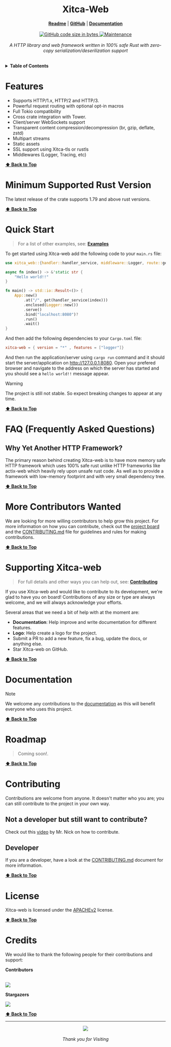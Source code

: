 <h1 align="center">Xitca-Web</h1>
<p align="center">
  <b align="center"><a href="README.md">Readme</a></b> |
  <b><a href="https://github.com/HFQR/xitca-web">GitHub</a></b> |
  <b><a href="https://docs.rs/xitca-web/latest/xitca_web/">Documentation</a></b>
  <br /><br />
  <a href="#">
    <img
      alt="GitHub code size in bytes"
      src="https://img.shields.io/github/languages/code-size/HFQR/xitca-web?style=flat-square"
    />
  </a>
  <a href=""
    ><img
      alt="Maintenance"
      src="https://img.shields.io/maintenance/yes/2024?style=flat-square"
    />
  </a>
  <br />
  <br />
  <i>
    A HTTP library and web framework written in 100% safe Rust with zero-copy
    serialization/deserilization support
  </i>
</p>

<br/>

<details>
  <summary><b>Table of Contents</b></summary>
  <p>

  - [Features](#features)
  - [Minimum Supported Rust Version](#minimum-supported-rust-version)
  - [Quick Start](#quick-start)
  - [FAQ (Frequently Asked Questions)](#faq-frequently-asked-questions)
  - [More Contributors Wanted](#more-contributors-wanted)
  - [Supporting Xitca-web](#supporting-xitca-web)
  - [Documentation](#documentation)
  - [Roadmap](#roadmap)
  - [Contributing](#contributing)
  - [License](#license)
  - [Credits](#credits)

  </p>
</details>

# Features

- Supports HTTP/1.x, HTTP/2 and HTTP/3.
- Powerful request routing with optional opt-in macros
- Full Tokio compatibility
- Cross crate integration with Tower.
- Client/server WebSockets support
- Transparent content compression/decompression (br, gzip, deflate, zstd)
- Multipart streams
- Static assets
- SSL support using Xitca-tls or rustls
- Middlewares (Logger, Tracing, etc)

**[⬆️ Back to Top](#xitca-web)**

# Minimum Supported Rust Version

The latest release of the crate supports 1.79 and above rust versions.

**[⬆️ Back to Top](#xitca-web)**

# Quick Start

> For a list of other examples, see: [**Examples**](examples)

To get started using Xitca-web add the following code to your `main.rs` file: 
```rust
use xitca_web::{handler::handler_service, middleware::Logger, route::get, App};

async fn index() -> &'static str {
    "Hello world!!"
}

fn main() -> std::io::Result<()> {
    App::new()
        .at("/", get(handler_service(index)))
        .enclosed(Logger::new())
        .serve()
        .bind("localhost:8080")?
        .run()
        .wait()
}
```

And then add the following dependencies to your `Cargo.toml` file:

```toml
xitca-web = { version = "*" , features = ["logger"]}
```

And then run the application/server using `cargo run` command and it should start the server/application on <http://127.0.0.1:8080>. Open your prefered browser and navigate to the address on which the server has started and you should see a `hello world!!` message appear.

> [!Warning]
> The project is still not stable. So expect breaking changes to appear at any time.

**[⬆️ Back to Top](#xitca-web)**

# FAQ (Frequently Asked Questions)

## Why Yet Another HTTP Framework?

The primary reason behind creating Xitca-web is to have more memory safe HTTP framework which uses 100% safe rust unlike HTTP frameworks like actix-web which heavily rely upon unsafe rust code. As well as to provide a framework with low-memory footprint and with very small dependency tree.

**[⬆️ Back to Top](#xitca-web)**

# More Contributors Wanted

We are looking for more willing contributors to help grow this project. For more information on how you can contribute, check out the [project board](https://github.com/HFQR/xitca-web/projects?query=is%3Aopen) and the [CONTRIBUTING.md](CONTRIBUTING.md) file for guidelines and rules for making contributions.

**[⬆️ Back to Top](#xitca-web)**

# Supporting Xitca-web

> For full details and other ways you can help out, see: [**Contributing**](CONTRIBUTING.md)

If you use Xitca-web and would like to contribute to its development, we're glad to have you on board! Contributions of any size or type are always welcome, and we will always acknowledge your efforts.

Several areas that we need a bit of help with at the moment are:

- **Documentation**: Help improve and write documentation for different features.
- **Logo**: Help create a logo for the project.
- Submit a PR to add a new feature, fix a bug, update the docs, or anything else.
- Star Xitca-web on GitHub.

**[⬆️ Back to Top](#xitca-web)**

# Documentation

> [!Note]
> We welcome any contributions to the [documentation](https://docs.rs/xitca-web/latest/xitca_web/) as this will benefit everyone who uses this project.

**[⬆️ Back to Top](#xitca-web)**

# Roadmap

> Coming soon!.

**[⬆️ Back to Top](#xitca-web)**

# Contributing

Contributions are welcome from anyone. It doesn't matter who you are; you can still contribute to the project in your own way.

## Not a developer but still want to contribute?

Check out this [video](https://youtu.be/FccdqCucVSI) by Mr. Nick on how to contribute.

## Developer

If you are a developer, have a look at the [CONTRIBUTING.md](CONTRIBUTING.md) document for more information.

**[⬆️ Back to Top](#xitca-web)**

# License

Xitca-web is licensed under the [APACHEv2](LICENSE) license.

**[⬆️ Back to Top](#xitca-web)**

# Credits

We would like to thank the following people for their contributions and support:

**Contributors**

<p>
  <br />
  <a href="https://github.com/HFQR/xitca-web/graphs/contributors">
    <img src="https://contrib.rocks/image?repo=HFQR/xitca-web" />
  </a>
  <br />
</p>

**Stargazers**

<p>
  <a href="https://github.com/HFQR/xitca-web/stargazers">
    <img src="http://reporoster.com/stars/dark/HFQR/xitca-web"/>
  </a>
</p>

**[⬆️ Back to Top](#xitca-web)**

---

<p align="center">
  <a href="https://github.com/HFQR/xitca-web">
    <img src="https://github.githubassets.com/images/icons/emoji/octocat.png" />
  </a>
  <br /><br />
  <i>Thank you for Visiting</i>
</p>
